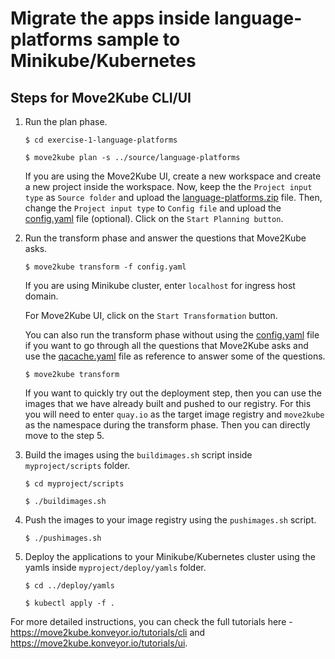 # Migrate the apps inside language-platforms sample to Minikube/Kubernetes

## Steps for Move2Kube CLI/UI

1. Run the plan phase.

     ```console
    $ cd exercise-1-language-platforms
    ```

    ```console
    $ move2kube plan -s ../source/language-platforms
    ```

     If you are using the Move2Kube UI, create a new workspace and create a new project inside the workspace. Now, keep the the `Project input type` as `Source folder` and upload the [language-platforms.zip](../source/language-platforms.zip) file. Then, change the `Project input type` to `Config file` and upload the [config.yaml](./config.yaml) file (optional). Click on the `Start Planning button`.


2. Run the transform phase and answer the questions that Move2Kube asks.

    ```console
    $ move2kube transform -f config.yaml
    ```
    If you are using Minikube cluster, enter `localhost` for ingress host domain.

    For Move2Kube UI, click on the `Start Transformation` button.

    You can also run the transform phase without using the [config.yaml](./config.yaml) file if you want to go through all the questions that Move2Kube asks and use the [qacache.yaml](./qacache.yaml) file as reference to answer some of the questions.

    ```console
    $ move2kube transform
    ```

    If you want to quickly try out the deployment step, then you can use the images that we have already built and pushed to our registry. For this you will need to enter `quay.io` as the target image registry and `move2kube` as the namespace during the transform phase. Then you can directly move to the step 5.

3. Build the images using the `buildimages.sh` script inside `myproject/scripts` folder.

    ```console
    $ cd myproject/scripts
    ```

    ```console
    $ ./buildimages.sh
    ```

4. Push the images to your image registry using the `pushimages.sh` script.

    ```console
    $ ./pushimages.sh
    ```

5. Deploy the applications to your Minikube/Kubernetes cluster using the yamls inside `myproject/deploy/yamls` folder.

    ```console
    $ cd ../deploy/yamls
    ```

    ```console
    $ kubectl apply -f .
    ```

For more detailed instructions, you can check the full tutorials here - https://move2kube.konveyor.io/tutorials/cli and https://move2kube.konveyor.io/tutorials/ui.
